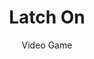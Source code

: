 ---
title: Latch On
subtitle: Video Game
image: /images/latch-on/index.png
bkgimage: /images/latch-on/background.jpg
color:
  r: 107
  g: 159
  b: 147
code: https://github.com/NotWoods/latch-on/tree/c03347a5fae886bdbb42db324d9967662922fa28
tech:
  - C#
  - Unity
  - Box2D
summary: >
  Latch On is a prototype game I developed which focuses on using a grappling
  hook to navigate puzzles and platforms. Using the Unity engine, the game can
  run quickly on a variety of platforms to accomodate the speedy gameplay.
---